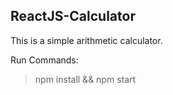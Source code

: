 ## ReactJS-Calculator 

This is a simple arithmetic calculator.

Run Commands:
>npm install && npm start
